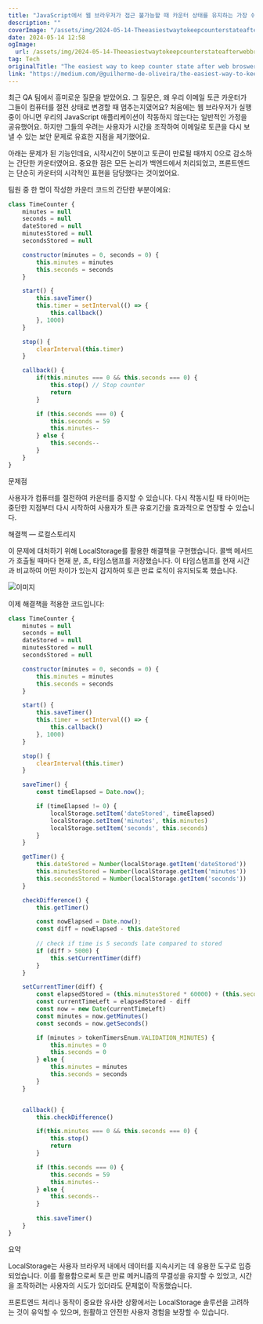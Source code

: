 ```yaml
---
title: "JavaScript에서 웹 브라우저가 접근 불가능할 때 카운터 상태를 유지하는 가장 쉬운 방법localStorage에서 재생성"
description: ""
coverImage: "/assets/img/2024-05-14-TheeasiestwaytokeepcounterstateafterwebbroswerisnotaccessiblerehydrateitfromlocalStorageinJavaScript_0.png"
date: 2024-05-14 12:58
ogImage: 
  url: /assets/img/2024-05-14-TheeasiestwaytokeepcounterstateafterwebbroswerisnotaccessiblerehydrateitfromlocalStorageinJavaScript_0.png
tag: Tech
originalTitle: "The easiest way to keep counter state after web broswer is not accessible (rehydrate it from localStorage) in JavaScript"
link: "https://medium.com/@guilherme-de-oliveira/the-easiest-way-to-keep-counter-state-after-web-broswer-is-not-accessible-rehydrate-it-from-62d6e309acbf"
---
```



최근 QA 팀에서 흥미로운 질문을 받았어요. 그 질문은, 왜 우리 이메일 토큰 카운터가 그들이 컴퓨터를 절전 상태로 변경할 때 멈추는지였어요? 처음에는 웹 브라우저가 실행 중이 아니면 우리의 JavaScript 애플리케이션이 작동하지 않는다는 일반적인 가정을 공유했어요. 하지만 그들의 우려는 사용자가 시간을 조작하여 이메일로 토큰을 다시 보낼 수 있는 보안 문제로 유효한 지점을 제기했어요.

아래는 문제가 된 기능인데요, 시작시간이 5분이고 토큰이 만료될 때까지 0으로 감소하는 간단한 카운터였어요. 중요한 점은 모든 논리가 백엔드에서 처리되었고, 프론트엔드는 단순히 카운터의 시각적인 표현을 담당했다는 것이었어요.

팀원 중 한 명이 작성한 카운터 코드의 간단한 부분이에요:



```js
class TimeCounter {
    minutes = null
    seconds = null
    dateStored = null
    minutesStored = null
    secondsStored = null

    constructor(minutes = 0, seconds = 0) {
        this.minutes = minutes
        this.seconds = seconds
    }

    start() {
        this.saveTimer()
        this.timer = setInterval(() => {
            this.callback()
        }, 1000)
    }

    stop() {
        clearInterval(this.timer)
    }

    callback() {
        if(this.minutes === 0 && this.seconds === 0) {
            this.stop() // Stop counter
            return
        }

        if (this.seconds === 0) {
            this.seconds = 59
            this.minutes--
        } else {
            this.seconds--
        }
    }
}
```

문제점

사용자가 컴퓨터를 절전하여 카운터를 중지할 수 있습니다. 다시 작동시킬 때 타이머는 중단한 지점부터 다시 시작하여 사용자가 토큰 유효기간을 효과적으로 연장할 수 있습니다.

해결책 — 로컬스토리지



이 문제에 대처하기 위해 LocalStorage를 활용한 해결책을 구현했습니다. 콜백 메서드가 호출될 때마다 현재 분, 초, 타임스탬프를 저장했습니다. 이 타임스탬프를 현재 시간과 비교하여 어떤 차이가 있는지 감지하여 토큰 만료 로직이 유지되도록 했습니다.

![이미지](/assets/img/2024-05-14-TheeasiestwaytokeepcounterstateafterwebbroswerisnotaccessiblerehydrateitfromlocalStorageinJavaScript_1.png)

이제 해결책을 적용한 코드입니다:

```js
class TimeCounter {
    minutes = null
    seconds = null
    dateStored = null
    minutesStored = null
    secondsStored = null

    constructor(minutes = 0, seconds = 0) {
        this.minutes = minutes
        this.seconds = seconds
    }

    start() {
        this.saveTimer()
        this.timer = setInterval(() => {
            this.callback()
        }, 1000)
    }

    stop() {
        clearInterval(this.timer)
    }

    saveTimer() {
        const timeElapsed = Date.now();

        if (timeElapsed != 0) {
            localStorage.setItem('dateStored', timeElapsed)
            localStorage.setItem('minutes', this.minutes)
            localStorage.setItem('seconds', this.seconds)
        }
    }

    getTimer() {
        this.dateStored = Number(localStorage.getItem('dateStored'))
        this.minutesStored = Number(localStorage.getItem('minutes')) 
        this.secondsStored = Number(localStorage.getItem('seconds'))   
    }

    checkDifference() {
        this.getTimer()

        const nowElapsed = Date.now();
        const diff = nowElapsed - this.dateStored
        
        // check if time is 5 seconds late compared to stored
        if (diff > 5000) {
            this.setCurrentTimer(diff)
        }
    }

    setCurrentTimer(diff) {
        const elapsedStored = (this.minutesStored * 60000) + (this.secondsStored * 1000)
        const currentTimeLeft = elapsedStored - diff
        const now = new Date(currentTimeLeft)
        const minutes = now.getMinutes()
        const seconds = now.getSeconds()

        if (minutes > tokenTimersEnum.VALIDATION_MINUTES) {
            this.minutes = 0
            this.seconds = 0
        } else {
            this.minutes = minutes
            this.seconds = seconds
        }
    }


    callback() {
        this.checkDifference()

        if(this.minutes === 0 && this.seconds === 0) {
            this.stop()
            return
        }

        if (this.seconds === 0) {
            this.seconds = 59
            this.minutes--
        } else {
            this.seconds--
        }
        
        this.saveTimer()
    }
}
```



요약

LocalStorage는 사용자 브라우저 내에서 데이터를 지속시키는 데 유용한 도구로 입증되었습니다. 이를 활용함으로써 토큰 만료 메커니즘의 무결성을 유지할 수 있었고, 시간을 조작하려는 사용자의 시도가 있더라도 문제없이 작동했습니다.

프론트엔드 처리나 동작이 중요한 유사한 상황에서는 LocalStorage 솔루션을 고려하는 것이 유익할 수 있으며, 원활하고 안전한 사용자 경험을 보장할 수 있습니다.